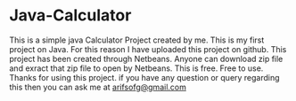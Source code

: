 # Java-Calculator
This is a simple java Calculator Project created by me. This is my first project on Java. For this reason I have uploaded this project on github.
This project has been created through Netbeans. Anyone can download zip file and exract that zip file to open by Netbeans. 
This is free. Free to use. Thanks for using this project. 
if you have any question or query regarding this then you can ask me at arifsofg@gmail.com
